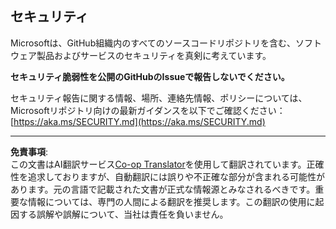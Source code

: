 <!--
CO_OP_TRANSLATOR_METADATA:
{
  "original_hash": "7229f7490ea61a04330b79651ac4d37e",
  "translation_date": "2025-09-09T16:39:47+00:00",
  "source_file": "SECURITY.md",
  "language_code": "ja"
}
-->
## セキュリティ

Microsoftは、GitHub組織内のすべてのソースコードリポジトリを含む、ソフトウェア製品およびサービスのセキュリティを真剣に考えています。

**セキュリティ脆弱性を公開のGitHubのIssueで報告しないでください。**

セキュリティ報告に関する情報、場所、連絡先情報、ポリシーについては、Microsoftリポジトリ向けの最新ガイダンスを以下でご確認ください：  
[https://aka.ms/SECURITY.md](https://aka.ms/SECURITY.md)

---

**免責事項**:  
この文書はAI翻訳サービス[Co-op Translator](https://github.com/Azure/co-op-translator)を使用して翻訳されています。正確性を追求しておりますが、自動翻訳には誤りや不正確な部分が含まれる可能性があります。元の言語で記載された文書が正式な情報源とみなされるべきです。重要な情報については、専門の人間による翻訳を推奨します。この翻訳の使用に起因する誤解や誤解について、当社は責任を負いません。